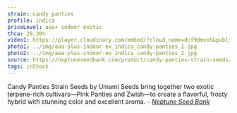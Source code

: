 ```yaml
---
strain: candy panties
profile: indica
priceLevel: aaa+ indoor exotic
thca: 28.30%
video1: https://player.cloudinary.com/embed/?cloud_name=dcf9dmvo5&public_id=p9i1uvafx2drlxdeuaha&profile=flower
photo1: ../img/aaa-plus-indoor-ex_indica_candy-panties_1.jpg
photo2: ../img/aaa-plus-indoor-ex_indica_candy-panties_2.jpg
source: https://neptuneseedbank.com/product/candy-panties-strain-seeds/
tags: inStock
---
```


Candy Panties Strain Seeds by Umami Seeds bring together two exotic terpene-rich cultivars—Pink Panties and Zwish—to create a flavorful, frosty hybrid with stunning color and excellent aroma. <cite>- <a href="{{ source }}">Neptune Seed Bank</a></cite>
